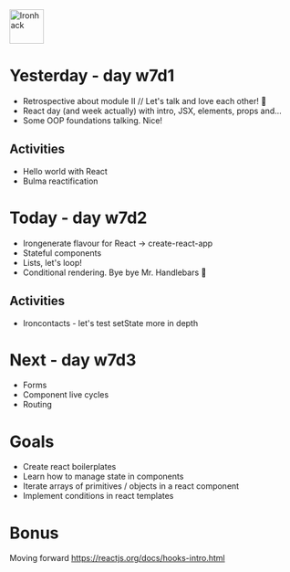 <img src="https://raw.githubusercontent.com/webmad1019-1/w1d3-advanced-selectors-positioning-full-layout/master/img/ironhack.svg?sanitize=true" alt="Ironhack" width="60"/>

# Yesterday - day w7d1

- Retrospective about module II // Let's talk and love each other! 🚀
- React day (and week actually) with intro, JSX, elements, props and...
- Some OOP foundations talking. Nice!

## Activities

- Hello world with React
- Bulma reactification

# Today - day w7d2

- Irongenerate flavour for React -> create-react-app
- Stateful components
- Lists, let's loop!
- Conditional rendering. Bye bye Mr. Handlebars 🥀

## Activities

- Ironcontacts - let's test setState more in depth

# Next - day w7d3

- Forms
- Component live cycles
- Routing

# Goals

- Create react boilerplates
- Learn how to manage state in components
- Iterate arrays of primitives / objects in a react component
- Implement conditions in react templates

# Bonus

Moving forward https://reactjs.org/docs/hooks-intro.html
